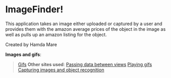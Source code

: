 # ImageFinder!
This application takes an image either uploaded or captured by a user and provides them with the amazon average prices of the object in the image as well as pulls up an amazon listing for the object.


Created by Hamda Mare

**Images and gifs**:
>    [Gifs](https://lottiefiles.com)
**Other sites used**: 
>    [Passing data between views](https://learnappmaking.com/pass-data-between-view-controllers-swift-how-to/)
>    [Playing gifs](https://www.youtube.com/watch?v=Rm61mxcSD4U)
>    [Capturing images and object recognition](https://www.youtube.com/watch?v=p6GA8ODlnX0)
            
                 



